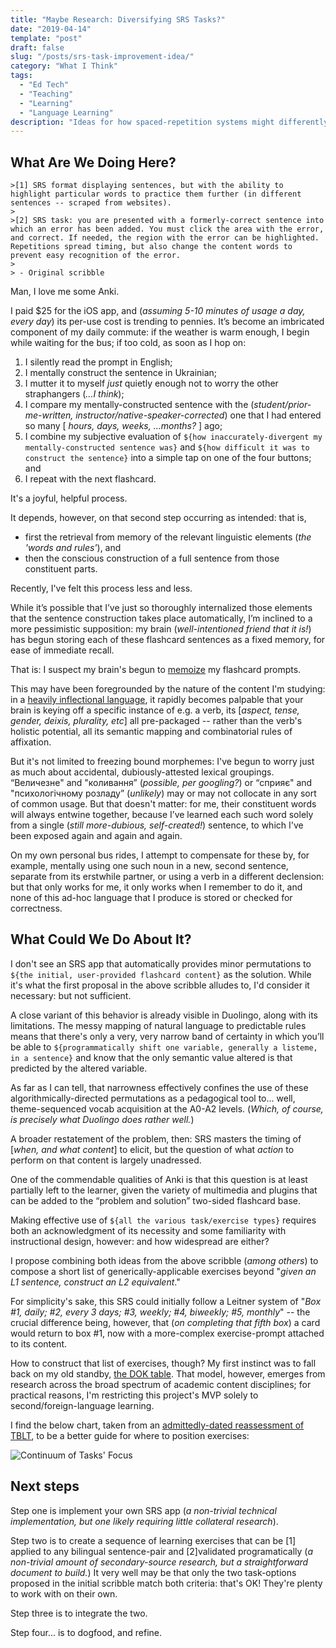 ```yaml
---
title: "Maybe Research: Diversifying SRS Tasks?"
date: "2019-04-14"
template: "post"
draft: false
slug: "/posts/srs-task-improvement-idea/"
category: "What I Think"
tags:
  - "Ed Tech"
  - "Teaching"
  - "Learning"
  - "Language Learning"
description: "Ideas for how spaced-repetition systems might differently engage their users to interact with a flashcard's content, with less risk of chunked-memorization."
---
```


## What Are We Doing Here?

```
>[1] SRS format displaying sentences, but with the ability to highlight particular words to practice them further (in different sentences -- scraped from websites).
>
>[2] SRS task: you are presented with a formerly-correct sentence into which an error has been added. You must click the area with the error, and correct. If needed, the region with the error can be highlighted. Repetitions spread timing, but also change the content words to prevent easy recognition of the error.
> 
> - Original scribble
```

Man, I love me some Anki. 

I paid $25 for the iOS app, and (_assuming 5-10 minutes of usage a day, every day_) its per-use cost is trending to pennies. It’s become an imbricated component of my daily commute: if the weather is warm enough, I begin while waiting for the bus; if too cold, as soon as I hop on:

1. I silently read the prompt in English; 
1. I mentally construct the sentence in Ukrainian;
1. I mutter it to myself _just_ quietly enough not to worry the other straphangers (_...I think_);
1. I compare my mentally-constructed sentence with the (_student/prior-me-written, instructor/native-speaker-corrected_) one that I had entered so many [ _hours, days, weeks, ...months?_ ] ago;
1. I combine my subjective evaluation of `${how inaccurately-divergent my mentally-constructed sentence was}` and `${how difficult it was to construct the sentence}` into a simple tap on one of the four buttons; and 
1. I repeat with the next flashcard.

It's a joyful, helpful process.

It depends, however, on that second step occurring as intended: that is, 
- first the retrieval from memory of the relevant linguistic elements (_the 'words and rules'_), and 
- then the conscious construction of a full sentence from those constituent parts.

Recently, I've felt this process less and less.

While it’s possible that I’ve just so thoroughly internalized those elements that the sentence construction takes place automatically, I’m inclined to a more pessimistic supposition: my brain (_well-intentioned friend that it is!_) has begun storing each of these flashcard sentences as a fixed memory, for ease of immediate recall.

That is: I suspect my brain's begun to [memoize](https://en.wikipedia.org/wiki/Memoization) my flashcard prompts.

This may have been foregrounded by the nature of the content I'm studying: in a [heavily inflectional language](https://en.wikipedia.org/wiki/Ukrainian_grammar#Morphology), it rapidly becomes palpable that your brain is keying off a specific instance of e.g. a verb, its [_aspect, tense, gender, deixis, plurality, etc_] all pre-packaged -- rather than the verb's holistic potential, all its semantic mapping and combinatorial rules of affixation.

But it's not limited to freezing bound morphemes: I've begun to worry just as much about accidental, dubiously-attested lexical groupings. “Величезне" and "коливання” (_possible, per googling?_) or “сприяє" and "психологічному розладу” (_unlikely_) may or may not collocate in any sort of common usage. But that doesn't matter: for me, their constituent words will always entwine together, because I’ve learned each such word solely from a single (_still more-dubious, self-created!_) sentence, to which I've been exposed again and again and again.

On my own personal bus rides, I attempt to compensate for these by, for example, mentally using one such noun in a new, second sentence, separate from its erstwhile partner, or using a verb in a different declension: but that only works for me, it only works when I remember to do it, and none of this ad-hoc language that I produce is stored or checked for correctness.

## What Could We Do About It?

I don't see an SRS app that automatically provides minor permutations to `${the initial, user-provided flashcard content}` as the solution. While it's what the first proposal in the above scribble alludes to, I'd consider it necessary: but not sufficient.

A close variant of this behavior is already visible in Duolingo, along with its limitations. The messy mapping of natural language to predictable rules means that there's only a very, very narrow band of certainty in which you’ll be able to `${programmatically shift one variable, generally a listeme, in a sentence}` and know that the only semantic value altered is that predicted by the altered variable. 

As far as I can tell, that narrowness effectively confines the use of these algorithmically-directed permutations as a pedagogical tool to... well, theme-sequenced vocab acquisition at the A0-A2 levels. (_Which, of course, is precisely what Duolingo does rather well._) 

A broader restatement of the problem, then: SRS masters the timing of [_when, and what content_] to elicit, but the question of what _action_ to perform on that content is largely unadressed.

One of the commendable qualities of Anki is that this question is at least partially left to the learner, given the variety of multimedia and plugins that can be added to the “problem and solution” two-sided flashcard base. 

Making effective use of `${all the various task/exercise types}` requires both an acknowledgment of its necessity and some familiarity with instructional design, however: and how widespread are either?

I propose combining both ideas from the above scribble (_among others_) to compose a short list of generically-applicable exercises beyond "_given an L1 sentence, construct an L2 equivalent_." 

For simplicity's sake, this SRS could initially follow a Leitner system of "_Box #1, daily; #2, every 3 days; #3, weekly; #4, biweekly; #5, monthly_" -- the crucial difference being, however, that (_on completing that fifth box_) a card would return to box #1, now with a more-complex exercise-prompt attached to its content.

How to construct that list of exercises, though? My first instinct was to fall back on my old standby, [the DOK table](https://www.lake.k12.fl.us/Page/27614). That model, however, emerges from research across the broad spectrum of academic content disciplines; for practical reasons, I'm restricting this project's MVP solely to second/foreign-language learning.

I find the below chart, taken from an [admittedly-dated reassessment of TBLT](https://doi.org/10.1093/elt/58.4.319), to be a better guide for where to position exercises:

![Continuum of Tasks' Focus](/media/continuum_focus_on_forms_to_focus_on_meaning_Littlewood_2004.png)

## Next steps

Step one is implement your own SRS app (_a non-trivial technical implementation, but one likely requiring little collateral research_). 

Step two is to create a sequence of learning exercises that can be [1] applied to any bilingual sentence-pair and [2]validated programatically (_a non-trivial amount of secondary-source research, but a straightforward document to build._) It very well may be that only the two task-options proposed in the initial scribble match both criteria: that's OK! They're plenty to work with on their own.

Step three is to integrate the two.

Step four... is to dogfood, and refine.